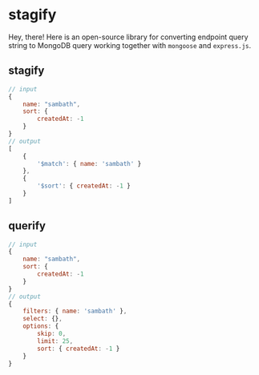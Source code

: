 # stagify

Hey, there! Here is an open-source library for converting endpoint query string to MongoDB query working together with `mongoose` and `express.js`.

## stagify

```js
// input
{
    name: "sambath",
    sort: {
        createdAt: -1
    }
}
// output
[
    {
        '$match': { name: 'sambath' }
    },
    {
        '$sort': { createdAt: -1 }
    }
]
```

## querify

```js
// input
{
    name: "sambath",
    sort: {
        createdAt: -1
    }
}
// output
{
    filters: { name: 'sambath' },
    select: {},
    options: {
        skip: 0,
        limit: 25,
        sort: { createdAt: -1 }
    }
}
```
